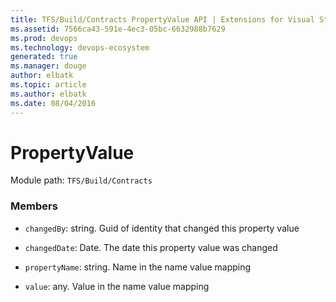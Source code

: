 ```yaml
---
title: TFS/Build/Contracts PropertyValue API | Extensions for Visual Studio Team Services
ms.assetid: 7566ca43-591e-4ec3-05bc-6632988b7629
ms.prod: devops
ms.technology: devops-ecosystem
generated: true
ms.manager: douge
author: elbatk
ms.topic: article
ms.author: elbatk
ms.date: 08/04/2016
---
```


# PropertyValue

Module path: `TFS/Build/Contracts`


### Members

* `changedBy`: string. Guid of identity that changed this property value

* `changedDate`: Date. The date this property value was changed

* `propertyName`: string. Name in the name value mapping

* `value`: any. Value in the name value mapping

